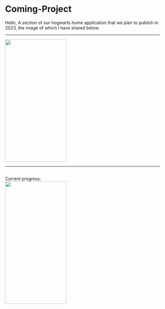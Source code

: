 # Coming-Project
Hello, A section of our hogwarts home application that we plan to publish in 2023, the image of which I have shared below.

<hr>



<img src="https://user-images.githubusercontent.com/99321522/213786882-f1adeb0e-5687-4e21-a7aa-1b23c1d825e7.jpeg" data-canonical-src="" width="200" height="400" />

<hr>
<br>
Current progress:

<br>
<img src="https://user-images.githubusercontent.com/99321522/215041045-4ecf0ad3-debf-4d2b-a48d-2f4c54e41a6a.png"  width="200" height="400" />





